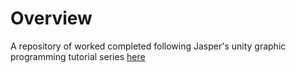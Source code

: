 # Overview
A repository of worked completed following Jasper's unity graphic programming tutorial series [here](https://catlikecoding.com/unity/tutorials/basics/)
